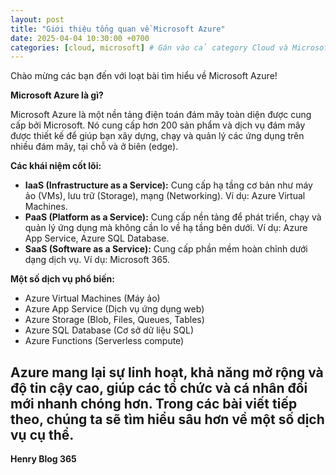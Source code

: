 ```yaml
---
layout: post
title: "Giới thiệu tổng quan về Microsoft Azure"
date: 2025-04-04 10:30:00 +0700
categories: [cloud, microsoft] # Gán vào cả category Cloud và Microsoft
---
```


Chào mừng các bạn đến với loạt bài tìm hiểu về Microsoft Azure!

**Microsoft Azure là gì?**

Microsoft Azure là một nền tảng điện toán đám mây toàn diện được cung cấp bởi Microsoft. Nó cung cấp hơn 200 sản phẩm và dịch vụ đám mây được thiết kế để giúp bạn xây dựng, chạy và quản lý các ứng dụng trên nhiều đám mây, tại chỗ và ở biên (edge).

**Các khái niệm cốt lõi:**

* **IaaS (Infrastructure as a Service):** Cung cấp hạ tầng cơ bản như máy ảo (VMs), lưu trữ (Storage), mạng (Networking). Ví dụ: Azure Virtual Machines.
* **PaaS (Platform as a Service):** Cung cấp nền tảng để phát triển, chạy và quản lý ứng dụng mà không cần lo về hạ tầng bên dưới. Ví dụ: Azure App Service, Azure SQL Database.
* **SaaS (Software as a Service):** Cung cấp phần mềm hoàn chỉnh dưới dạng dịch vụ. Ví dụ: Microsoft 365.

**Một số dịch vụ phổ biến:**

* Azure Virtual Machines (Máy ảo)
* Azure App Service (Dịch vụ ứng dụng web)
* Azure Storage (Blob, Files, Queues, Tables)
* Azure SQL Database (Cơ sở dữ liệu SQL)
* Azure Functions (Serverless compute)

Azure mang lại sự linh hoạt, khả năng mở rộng và độ tin cậy cao, giúp các tổ chức và cá nhân đổi mới nhanh chóng hơn. Trong các bài viết tiếp theo, chúng ta sẽ tìm hiểu sâu hơn về một số dịch vụ cụ thể.
------------
**Henry Blog 365**
